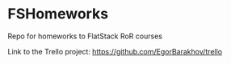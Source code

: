 # FSHomeworks
Repo for homeworks to FlatStack RoR courses

Link to the Trello project: https://github.com/EgorBarakhov/trello
